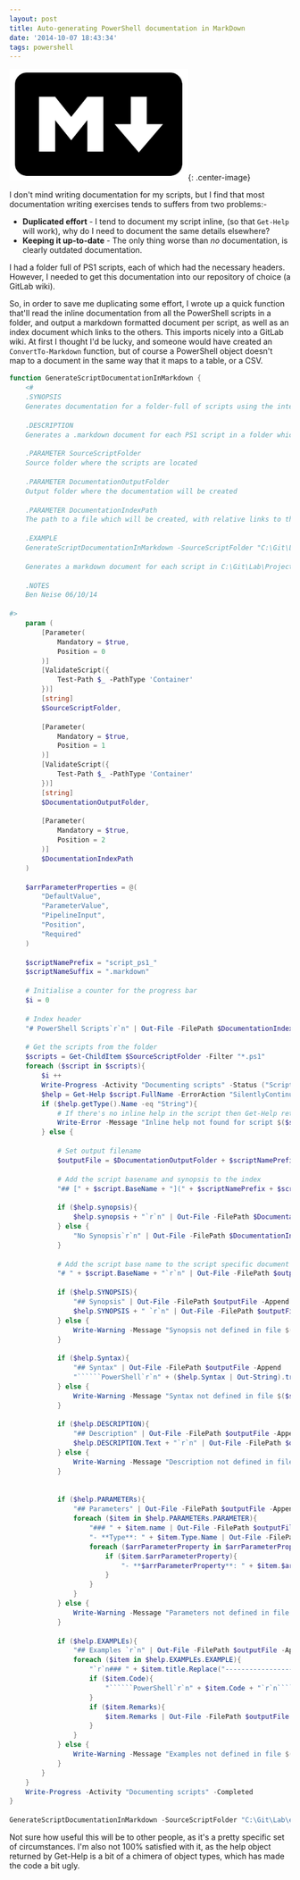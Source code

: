 ```yaml
---
layout: post
title: Auto-generating PowerShell documentation in MarkDown
date: '2014-10-07 18:43:34'
tags: powershell
---
```



![Markdown logo](/assets/post-images/2014-10-07-scriptdocumentationinmarkdown.png){: .center-image} 

I don't mind writing documentation for my scripts, but I find that most documentation writing exercises tends to suffers from two problems:-

- **Duplicated effort**  - I tend to document my script inline, (so that `Get-Help` will work), why do I need to document the same details elsewhere?
- **Keeping it up-to-date**  - The only thing worse than *no* documentation, is clearly outdated documentation.

<!--more-->

I had a folder full of PS1 scripts, each of which had the necessary headers. However, I needed to get this documentation into our repository of choice (a GitLab wiki).

So, in order to save me duplicating some effort, I wrote up a quick function that'll read the inline documentation from all the PowerShell scripts in a folder, and output a markdown formatted document per script, as well as an index document which links to the others. This imports nicely into a GitLab wiki. At first I thought I'd be lucky, and someone would have created an `ConvertTo-Markdown` function, but of course a PowerShell object doesn't map to a document in the same way that it maps to a table, or a CSV.

```powershell
function GenerateScriptDocumentationInMarkdown {
    <#
    .SYNOPSIS
    Generates documentation for a folder-full of scripts using the integrated Get-Help CMDlets.
    
    .DESCRIPTION
    Generates a .markdown document for each PS1 script in a folder which has the necessary headers required by Get-Help. Also generates an index document which lists (and links to) all generated documents. Each file name  is preceded with "script_ps1_" so that they are listed together when viewing the Wiki documents.
    
    .PARAMETER SourceScriptFolder
    Source folder where the scripts are located

    .PARAMETER DocumentationOutputFolder
    Output folder where the documentation will be created

    .PARAMETER DocumentationIndexPath
    The path to a file which will be created, with relative links to the documents which  were created
    
    .EXAMPLE
    GenerateScriptDocumentationInMarkdown -SourceScriptFolder "C:\Git\Lab\Project1\scripts"  -DocumentationOutputFolder "C:\Git\Lab\Project1.wiki\" -DocumentationIndexPath "C:\Git\Lab\Project1.wiki\scripts_Ps1.markdown"
    
    Generates a markdown document for each script in C:\Git\Lab\Project1\scripts in the folder C:\Git\Lab\Project1.wiki\ with an index document at C:\Git\Lab\Project1.wiki\scripts_Ps1.markdown
   
    .NOTES
    Ben Neise 06/10/14
    
#>
    param (
        [Parameter(
            Mandatory = $true,
            Position = 0
        )]
        [ValidateScript({
            Test-Path $_ -PathType 'Container'
        })] 
        [string] 
        $SourceScriptFolder,

        [Parameter(
            Mandatory = $true,
            Position = 1
        )]
        [ValidateScript({
            Test-Path $_ -PathType 'Container'
        })] 
        [string] 
        $DocumentationOutputFolder,

        [Parameter(
            Mandatory = $true,
            Position = 2
        )]
        $DocumentationIndexPath
    )
    
    $arrParameterProperties = @(
        "DefaultValue",
        "ParameterValue",
        "PipelineInput",
        "Position",
        "Required"
    )

    $scriptNamePrefix = "script_ps1_"
    $scriptNameSuffix = ".markdown"

    # Initialise a counter for the progress bar
    $i = 0

    # Index header
    "# PowerShell Scripts`r`n" | Out-File -FilePath $DocumentationIndexPath

    # Get the scripts from the folder
    $scripts = Get-ChildItem $SourceScriptFolder -Filter "*.ps1"
    foreach ($script in $scripts){
        $i ++
        Write-Progress -Activity "Documenting scripts" -Status ("Script $i of $($scripts.count)") -CurrentOperation ("Documenting: $($Script.BaseName)") -PercentComplete ($i / $scripts.count * 100)
        $help = Get-Help $script.FullName -ErrorAction "SilentlyContinue"
        if ($help.getType().Name -eq "String"){
            # If there's no inline help in the script then Get-Help returns a string
            Write-Error -Message "Inline help not found for script $($script.FullName)"
        } else {
            
            # Set output filename 
            $outputFile = $DocumentationOutputFolder + $scriptNamePrefix + $script.BaseName + $scriptNameSuffix

            # Add the script basename and synopsis to the index 
            "## [" + $script.BaseName + "](" + $scriptNamePrefix + $script.BaseName + ")" | Out-File -FilePath $DocumentationIndexPath -Append
            
            if ($help.synopsis){
                $help.synopsis + "`r`n" | Out-File -FilePath $DocumentationIndexPath -Append
            } else {
                "No Synopsis`r`n" | Out-File -FilePath $DocumentationIndexPath -Append
            }

            # Add the script base name to the script specific document
            "# " + $script.BaseName + "`r`n" | Out-File -FilePath $outputFile

            if ($help.SYNOPSIS){
                "## Synopsis" | Out-File -FilePath $outputFile -Append
                $help.SYNOPSIS + " `r`n" | Out-File -FilePath $outputFile -Append
            } else {
                Write-Warning -Message "Synopsis not defined in file $($script.fullname)"
            }
            
            if ($help.Syntax){
                "## Syntax" | Out-File -FilePath $outputFile -Append
                "``````PowerShell`r`n" + ($help.Syntax | Out-String).trim().Replace($SourceScriptFolder,"") + "`r`n``````" | Out-File -FilePath $outputFile -Append
            } else {
                Write-Warning -Message "Syntax not defined in file $($script.fullname)"
            }
            
            if ($help.DESCRIPTION){
                "## Description" | Out-File -FilePath $outputFile -Append
                $help.DESCRIPTION.Text + "`r`n" | Out-File -FilePath $outputFile -Append
            } else {
                Write-Warning -Message "Description not defined in file $($script.fullname)"
            }

            
            if ($help.PARAMETERs){
                "## Parameters" | Out-File -FilePath $outputFile -Append
                foreach ($item in $help.PARAMETERs.PARAMETER){
                    "### " + $item.name | Out-File -FilePath $outputFile -Append
                    "- **Type**: " + $item.Type.Name | Out-File -FilePath $outputFile -Append
                    foreach ($arrParameterProperty in $arrParameterProperties){
                        if ($item.$arrParameterProperty){
                            "- **$arrParameterProperty**: " + $item.$arrParameterProperty | Out-File -FilePath $outputFile -Append
                        }
                    }
                }
            } else {
                Write-Warning -Message "Parameters not defined in file $($script.fullname)"
            }

            if ($help.EXAMPLEs){
                "## Examples `r`n" | Out-File -FilePath $outputFile -Append
                foreach ($item in $help.EXAMPLEs.EXAMPLE){
                    "`r`n### " + $item.title.Replace("--------------------------","").Replace("EXAMPLE","Example") | Out-File -FilePath $outputFile -Append
                    if ($item.Code){
                        "``````PowerShell`r`n" + $item.Code + "`r`n``````" | Out-File -FilePath $outputFile -Append
                    }
                    if ($item.Remarks){
                        $item.Remarks | Out-File -FilePath $outputFile -Append
                    }
                }
            } else {
                Write-Warning -Message "Examples not defined in file $($script.fullname)"
            }
        }
    }
    Write-Progress -Activity "Documenting scripts" -Completed
}

GenerateScriptDocumentationInMarkdown -SourceScriptFolder "C:\Git\Lab\evp-vm-build\scripts"  -DocumentationOutputFolder "C:\Git\Lab\evp-vm-build.wiki\" -DocumentationIndexPath "C:\Git\Lab\evp-vm-build.wiki\scripts_Ps1.markdown"
```

Not sure how useful this will be to other people, as it's a pretty specific set of circumstances. I'm also not 100% satisfied with it, as the help object returned by Get-Help is a bit of a chimera of object types, which has made the code a bit ugly.
